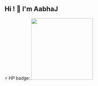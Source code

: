 ## Hi ! 👋 I'm AabhaJ

<!--
**AabhaJahagirdar/AabhaJahagirdar** is a ✨ _special_ ✨ repository because its `README.md` (this file) appears on your GitHub profile.

Here are some ideas to get you started:

- 🔭 I’m currently working on ...
- 🌱 I’m currently learning ...
- 👯 I’m looking to collaborate on ...
- 🤔 I’m looking for help with ...
- 💬 Ask me about ...
- 📫 How to reach me: ...
- 😄 Pronouns: ...
- ⚡ Fun fact: ...
-->
⚡ HP badge: 
<img src="https://github.com/prafulla-codes/sorting-hat/blob/master/pics/slytherin_badge.gif" width="200px">
